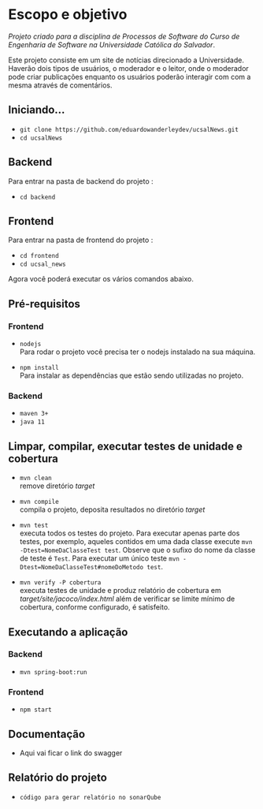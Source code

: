 # Escopo e objetivo

_Projeto criado para a disciplina de Processos de Software do Curso de Engenharia de Software na Universidade Católica do Salvador_.

Este projeto consiste em um site de notícias direcionado a Universidade. Haverão dois tipos de usuários, o moderador e o leitor, onde o moderador pode criar publicações enquanto os usuários poderão  interagir com com a mesma através de comentários.

## Iniciando...

- `git clone https://github.com/eduardowanderleydev/ucsalNews.git`
- `cd ucsalNews`

## Backend
Para entrar na pasta de backend do projeto : 
- `cd backend`

## Frontend
Para entrar na pasta de frontend do projeto :
- `cd frontend`
- `cd ucsal_news`


Agora você poderá executar os vários comandos abaixo.

## Pré-requisitos

### Frontend
- `nodejs`<br>
    Para rodar o projeto você precisa ter o nodejs instalado na sua máquina.

- `npm install`<br>
    Para instalar as dependências que estão sendo utilizadas no projeto.

### Backend
- `maven 3+ `<br>
- `java 11`<br>
  

## Limpar, compilar, executar testes de unidade e cobertura

- `mvn clean`<br>
  remove diretório _target_

- `mvn compile`<br>
  compila o projeto, deposita resultados no diretório _target_

- `mvn test`<br>
  executa todos os testes do projeto. Para executar apenas parte dos testes, por exemplo,
  aqueles contidos em uma dada classe execute `mvn -Dtest=NomeDaClasseTest test`. Observe
  que o sufixo do nome da classe de teste é `Test`. Para executar um
  único teste `mvn -Dtest=NomeDaClasseTest#nomeDoMetodo test`.

- `mvn verify -P cobertura`<br>
  executa testes de unidade e produz relatório de
  cobertura em _target/site/jacoco/index.html_ além de verificar se limite mínimo
  de cobertura, conforme configurado, é satisfeito.

## Executando a aplicação

### Backend
- `mvn spring-boot:run`<br>

### Frontend
- `npm start`<br>

## Documentação

- Aqui vai ficar o link do swagger

## Relatório do projeto

- `código para gerar relatório no sonarQube` <br>
